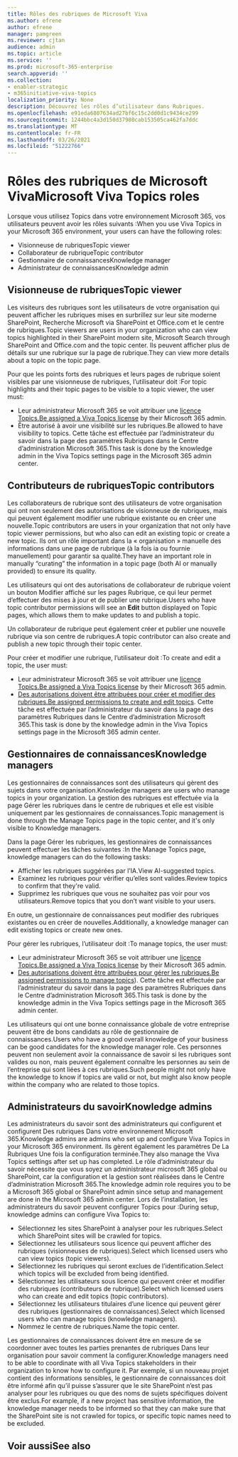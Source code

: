 ```yaml
---
title: Rôles des rubriques de Microsoft Viva
ms.author: efrene
author: efrene
manager: pamgreen
ms.reviewer: cjtan
audience: admin
ms.topic: article
ms.service: ''
ms.prod: microsoft-365-enterprise
search.appverid: ''
ms.collection:
- enabler-strategic
- m365initiative-viva-topics
localization_priority: None
description: Découvrez les rôles d’utilisateur dans Rubriques.
ms.openlocfilehash: e91eda6807634ad27bf6c15c2dd0d1c9434ce299
ms.sourcegitcommit: 1244bbc4a3d150d37980cab153505ca462fa7ddc
ms.translationtype: MT
ms.contentlocale: fr-FR
ms.lasthandoff: 03/26/2021
ms.locfileid: "51222766"
---
```

# <a name="microsoft-viva-topics-roles"></a><span data-ttu-id="e38a7-103">Rôles des rubriques de Microsoft Viva</span><span class="sxs-lookup"><span data-stu-id="e38a7-103">Microsoft Viva Topics roles</span></span> 

<span data-ttu-id="e38a7-104">Lorsque vous utilisez Topics dans votre environnement Microsoft 365, vos utilisateurs peuvent avoir les rôles suivants :</span><span class="sxs-lookup"><span data-stu-id="e38a7-104">When you use Viva Topics in your Microsoft 365 environment, your users can have the following roles:</span></span>
-   <span data-ttu-id="e38a7-105">Visionneuse de rubriques</span><span class="sxs-lookup"><span data-stu-id="e38a7-105">Topic viewer</span></span>
-   <span data-ttu-id="e38a7-106">Collaborateur de rubrique</span><span class="sxs-lookup"><span data-stu-id="e38a7-106">Topic contributor</span></span>
-   <span data-ttu-id="e38a7-107">Gestionnaire de connaissances</span><span class="sxs-lookup"><span data-stu-id="e38a7-107">Knowledge manager</span></span>
-   <span data-ttu-id="e38a7-108">Administrateur de connaissances</span><span class="sxs-lookup"><span data-stu-id="e38a7-108">Knowledge admin</span></span>

## <a name="topic-viewer"></a><span data-ttu-id="e38a7-109">Visionneuse de rubriques</span><span class="sxs-lookup"><span data-stu-id="e38a7-109">Topic viewer</span></span>

<span data-ttu-id="e38a7-110">Les visiteurs des rubriques sont les utilisateurs de votre organisation qui peuvent afficher les rubriques mises en surbrillez sur leur site moderne SharePoint, Recherche Microsoft via SharePoint et Office.com et le centre de rubriques.</span><span class="sxs-lookup"><span data-stu-id="e38a7-110">Topic viewers are users in your organization who can view topics highlighted in their SharePoint modern site, Microsoft Search through SharePoint and Office.com and the topic center.</span></span> <span data-ttu-id="e38a7-111">Ils peuvent afficher plus de détails sur une rubrique sur la page de rubrique.</span><span class="sxs-lookup"><span data-stu-id="e38a7-111">They can view more details about a topic on the topic page.</span></span> 

<span data-ttu-id="e38a7-112">Pour que les points forts des rubriques et leurs pages de rubrique soient visibles par une visionneuse de rubriques, l’utilisateur doit :</span><span class="sxs-lookup"><span data-stu-id="e38a7-112">For topic highlights and their topic pages to be visible to a topic viewer, the user must:</span></span>
-   <span data-ttu-id="e38a7-113">Leur administrateur Microsoft 365 se voit attribuer une [licence Topics.](./set-up-topic-experiences.md#assign-licenses)</span><span class="sxs-lookup"><span data-stu-id="e38a7-113">[Be assigned a Viva Topics license](./set-up-topic-experiences.md#assign-licenses) by their Microsoft 365 admin.</span></span>
-   <span data-ttu-id="e38a7-114">Être autorisé à avoir une visibilité sur les rubriques.</span><span class="sxs-lookup"><span data-stu-id="e38a7-114">Be allowed to have visibility to topics.</span></span> <span data-ttu-id="e38a7-115">Cette tâche est effectuée par l’administrateur du savoir dans la page des paramètres Rubriques dans le Centre d’administration Microsoft 365.</span><span class="sxs-lookup"><span data-stu-id="e38a7-115">This task is done by the knowledge admin in the Viva Topics settings page in the Microsoft 365 admin center.</span></span>


## <a name="topic-contributors"></a><span data-ttu-id="e38a7-116">Contributeurs de rubriques</span><span class="sxs-lookup"><span data-stu-id="e38a7-116">Topic contributors</span></span>

<span data-ttu-id="e38a7-117">Les collaborateurs de rubrique sont des utilisateurs de votre organisation qui ont non seulement des autorisations de visionneuse de rubriques, mais qui peuvent également modifier une rubrique existante ou en créer une nouvelle.</span><span class="sxs-lookup"><span data-stu-id="e38a7-117">Topic contributors are users in your organization that not only have topic viewer permissions, but who also can edit an existing topic or create a new topic.</span></span> <span data-ttu-id="e38a7-118">Ils ont un rôle important dans la « organisation » manuelle des informations dans une page de rubrique (à la fois ia ou fournie manuellement) pour garantir sa qualité.</span><span class="sxs-lookup"><span data-stu-id="e38a7-118">They have an important role in manually “curating” the information in a topic page (both AI or manually provided) to ensure its quality.</span></span>

<span data-ttu-id="e38a7-119">Les utilisateurs qui ont des  autorisations de collaborateur de rubrique voient un bouton Modifier affiché sur les pages Rubrique, ce qui leur permet d’effectuer des mises à jour et de publier une rubrique.</span><span class="sxs-lookup"><span data-stu-id="e38a7-119">Users who have topic contributor permissions will see an **Edit** button displayed on Topic pages, which allows them to make updates to and publish a topic.</span></span>

<span data-ttu-id="e38a7-120">Un collaborateur de rubrique peut également créer et publier une nouvelle rubrique via son centre de rubriques.</span><span class="sxs-lookup"><span data-stu-id="e38a7-120">A topic contributor can also create and publish a new topic through their topic center.</span></span>

<span data-ttu-id="e38a7-121">Pour créer et modifier une rubrique, l’utilisateur doit :</span><span class="sxs-lookup"><span data-stu-id="e38a7-121">To create and edit a topic, the user must:</span></span>

-   <span data-ttu-id="e38a7-122">Leur administrateur Microsoft 365 se voit attribuer une [licence Topics.](./set-up-topic-experiences.md#assign-licenses)</span><span class="sxs-lookup"><span data-stu-id="e38a7-122">[Be assigned a Viva Topics license](./set-up-topic-experiences.md#assign-licenses) by their Microsoft 365 admin.</span></span>
-   <span data-ttu-id="e38a7-123">[Des autorisations doivent être attribuées pour créer et modifier des rubriques.](./topic-experiences-user-permissions.md)</span><span class="sxs-lookup"><span data-stu-id="e38a7-123">[Be assigned permissions to create and edit topics](./topic-experiences-user-permissions.md).</span></span> <span data-ttu-id="e38a7-124">Cette tâche est effectuée par l’administrateur du savoir dans la page des paramètres Rubriques dans le Centre d’administration Microsoft 365.</span><span class="sxs-lookup"><span data-stu-id="e38a7-124">This task is done by the knowledge admin in the Viva Topics settings page in the Microsoft 365 admin center.</span></span>

## <a name="knowledge-managers"></a><span data-ttu-id="e38a7-125">Gestionnaires de connaissances</span><span class="sxs-lookup"><span data-stu-id="e38a7-125">Knowledge managers</span></span>

<span data-ttu-id="e38a7-126">Les gestionnaires de connaissances sont des utilisateurs qui gèrent des sujets dans votre organisation.</span><span class="sxs-lookup"><span data-stu-id="e38a7-126">Knowledge managers are users who manage topics in your organization.</span></span>  <span data-ttu-id="e38a7-127">La gestion des rubriques est effectuée via la page Gérer les rubriques dans le centre de rubriques et elle est visible uniquement par les gestionnaires de connaissances.</span><span class="sxs-lookup"><span data-stu-id="e38a7-127">Topic management is done through the Manage Topics page in the topic center, and it's only visible to Knowledge managers.</span></span>

<span data-ttu-id="e38a7-128">Dans la page Gérer les rubriques, les gestionnaires de connaissances peuvent effectuer les tâches suivantes :</span><span class="sxs-lookup"><span data-stu-id="e38a7-128">In the Manage Topics page, knowledge managers can do the following tasks:</span></span>
-   <span data-ttu-id="e38a7-129">Afficher les rubriques suggérées par l’IA.</span><span class="sxs-lookup"><span data-stu-id="e38a7-129">View AI-suggested topics.</span></span>
-   <span data-ttu-id="e38a7-130">Examinez les rubriques pour vérifier qu’elles sont valides.</span><span class="sxs-lookup"><span data-stu-id="e38a7-130">Review topics to confirm that they're valid.</span></span>
-   <span data-ttu-id="e38a7-131">Supprimez les rubriques que vous ne souhaitez pas voir pour vos utilisateurs.</span><span class="sxs-lookup"><span data-stu-id="e38a7-131">Remove topics that you don’t want visible to your users.</span></span>

<span data-ttu-id="e38a7-132">En outre, un gestionnaire de connaissances peut modifier des rubriques existantes ou en créer de nouvelles.</span><span class="sxs-lookup"><span data-stu-id="e38a7-132">Additionally, a knowledge manager can edit existing topics or create new ones.</span></span>

<span data-ttu-id="e38a7-133">Pour gérer les rubriques, l’utilisateur doit :</span><span class="sxs-lookup"><span data-stu-id="e38a7-133">To manage topics, the user must:</span></span>
-   <span data-ttu-id="e38a7-134">Leur administrateur Microsoft 365 se voit attribuer une [licence Topics.](./set-up-topic-experiences.md#assign-licenses)</span><span class="sxs-lookup"><span data-stu-id="e38a7-134">[Be assigned a Viva Topics license](./set-up-topic-experiences.md#assign-licenses) by their Microsoft 365 admin.</span></span>
-   <span data-ttu-id="e38a7-135">[Des autorisations doivent être attribuées pour gérer les rubriques.](./topic-experiences-user-permissions.md)</span><span class="sxs-lookup"><span data-stu-id="e38a7-135">[Be assigned permissions to manage topics](./topic-experiences-user-permissions.md)).</span></span> <span data-ttu-id="e38a7-136">Cette tâche est effectuée par l’administrateur du savoir dans la page des paramètres Rubriques dans le Centre d’administration Microsoft 365.</span><span class="sxs-lookup"><span data-stu-id="e38a7-136">This task is done by the knowledge admin in the Viva Topics settings page in the Microsoft 365 admin center.</span></span>

<span data-ttu-id="e38a7-137">Les utilisateurs qui ont une bonne connaissance globale de votre entreprise peuvent être de bons candidats au rôle de gestionnaire de connaissances.</span><span class="sxs-lookup"><span data-stu-id="e38a7-137">Users who have a good overall knowledge of your business can be good candidates for the knowledge manager role.</span></span> <span data-ttu-id="e38a7-138">Ces personnes peuvent non seulement avoir la connaissance de savoir si les rubriques sont valides ou non, mais peuvent également connaître les personnes au sein de l’entreprise qui sont liées à ces rubriques.</span><span class="sxs-lookup"><span data-stu-id="e38a7-138">Such people might not only have the knowledge to know if topics are valid or not, but might also know people within the company who are related to those topics.</span></span>


## <a name="knowledge-admins"></a><span data-ttu-id="e38a7-139">Administrateurs du savoir</span><span class="sxs-lookup"><span data-stu-id="e38a7-139">Knowledge admins</span></span>

<span data-ttu-id="e38a7-140">Les administrateurs du savoir sont des administrateurs qui configurent et configurent Des rubriques Dans votre environnement Microsoft 365.</span><span class="sxs-lookup"><span data-stu-id="e38a7-140">Knowledge admins are admins who set up and configure Viva Topics in your Microsoft 365 environment.</span></span> <span data-ttu-id="e38a7-141">Ils gèrent également les paramètres De La Rubriques Une fois la configuration terminée.</span><span class="sxs-lookup"><span data-stu-id="e38a7-141">They also manage the Viva Topics settings after set up has completed.</span></span> <span data-ttu-id="e38a7-142">Le rôle d’administrateur du savoir nécessite que vous soyez un administrateur microsoft 365 global ou SharePoint, car la configuration et la gestion sont réalisées dans le Centre d’administration Microsoft 365.</span><span class="sxs-lookup"><span data-stu-id="e38a7-142">The knowledge admin role requires you to be a Microsoft 365 global or SharePoint admin since setup and management are done in the Microsoft 365 admin center.</span></span>
<span data-ttu-id="e38a7-143">Lors de l’installation, les administrateurs du savoir peuvent configurer Topics pour :</span><span class="sxs-lookup"><span data-stu-id="e38a7-143">During setup, knowledge admins can configure Viva Topics to:</span></span>

-   <span data-ttu-id="e38a7-144">Sélectionnez les sites SharePoint à analyser pour les rubriques.</span><span class="sxs-lookup"><span data-stu-id="e38a7-144">Select which SharePoint sites will be crawled for topics.</span></span>
-   <span data-ttu-id="e38a7-145">Sélectionnez les utilisateurs sous licence qui peuvent afficher des rubriques (visionneuses de rubriques).</span><span class="sxs-lookup"><span data-stu-id="e38a7-145">Select which licensed users who can view topics (topic viewers).</span></span>
-   <span data-ttu-id="e38a7-146">Sélectionnez les rubriques qui seront exclues de l’identification.</span><span class="sxs-lookup"><span data-stu-id="e38a7-146">Select which topics will be excluded from being identified.</span></span>
-   <span data-ttu-id="e38a7-147">Sélectionnez les utilisateurs sous licence qui peuvent créer et modifier des rubriques (contributeurs de rubrique).</span><span class="sxs-lookup"><span data-stu-id="e38a7-147">Select which licensed users who can create and edit topics (topic contributors).</span></span>
-   <span data-ttu-id="e38a7-148">Sélectionnez les utilisateurs titulaires d’une licence qui peuvent gérer des rubriques (gestionnaires de connaissances).</span><span class="sxs-lookup"><span data-stu-id="e38a7-148">Select which licensed users who can manage topics (knowledge managers).</span></span>
-   <span data-ttu-id="e38a7-149">Nommez le centre de rubriques.</span><span class="sxs-lookup"><span data-stu-id="e38a7-149">Name the topic center.</span></span>

<span data-ttu-id="e38a7-150">Les gestionnaires de connaissances doivent être en mesure de se coordonner avec toutes les parties prenantes de rubriques Dans leur organisation pour savoir comment la configurer.</span><span class="sxs-lookup"><span data-stu-id="e38a7-150">Knowledge managers need to be able to coordinate with all Viva Topics stakeholders in their organization to know how to configure it.</span></span> <span data-ttu-id="e38a7-151">Par exemple, si un nouveau projet contient des informations sensibles, le gestionnaire de connaissances doit être informé afin qu’il puisse s’assurer que le site SharePoint n’est pas analyser pour les rubriques ou que des noms de sujets spécifiques doivent être exclus.</span><span class="sxs-lookup"><span data-stu-id="e38a7-151">For example, if a new project has sensitive information, the knowledge manager needs to be informed so that they can make sure that the SharePoint site is not crawled for topics, or specific topic names need to be excluded.</span></span>


## <a name="see-also"></a><span data-ttu-id="e38a7-152">Voir aussi</span><span class="sxs-lookup"><span data-stu-id="e38a7-152">See also</span></span>